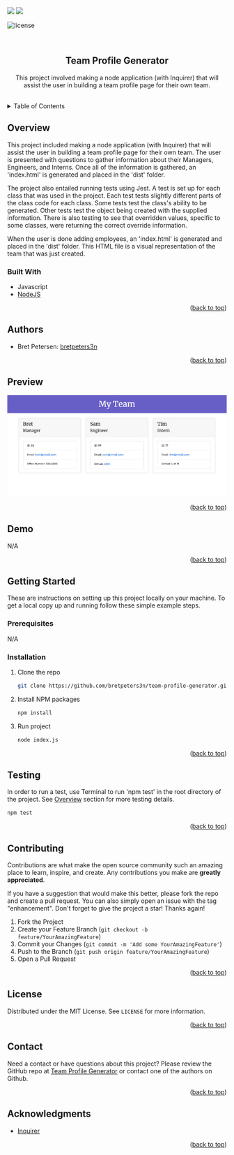 <div id="top"></div>
<!-- PROJECT SHIELDS -->
<!--
*** https://www.markdownguide.org/basic-syntax/#reference-style-links
-->
<!--
[![Contributors][contributors-shield]][contributors-url]
[![Forks][forks-shield]][forks-url]
[![Stargazers][stars-shield]][stars-url]
[![Issues][issues-shield]][issues-url]
[![MIT License][license-shield]][license-url]
[![LinkedIn][linkedin-shield]][linkedin-url]
-->

<!--<img src="https://img.shields.io/badge/HTML-orange"/>
<img src="https://img.shields.io/badge/CSS-yellow"/>
<img src="https://img.shields.io/badge/Bulma-blue"/>-->
<img src="https://img.shields.io/badge/Javascript-indigo"/>
<!--<img src="https://img.shields.io/badge/jQuery-violet"/>-->
<img src="https://img.shields.io/badge/-Node.js-violet"/>
<!--<img src="https://img.shields.io/badge/-JSON-red"/>
<img src="https://img.shields.io/badge/-SQL-orange  "/>-->

![license](https://img.shields.io/badge/license-MIT-red) 


<!-- PROJECT LOGO -->
<br />
<div align="center">
  <!--
  <a href="https://github.com/github_username/repo_name">
    <img src="images/logo.png" alt="Logo" width="80" height="80">
  </a>
  -->

<h2 align="center">Team Profile Generator</h2>
  <p align="center">
    This project involved making a node application (with Inquirer) that will assist the user in building a team profile page for their own team.
    <br />
    <br />
    <!--<a href="https://bretpeters3n.github.io/Advanced-CSS-Portfolio/">View Demo</a>-->
  </p>
</div>


<!--
Here's a blank template to get started: To avoid retyping too much info. Do a search and replace with your text editor for the following: `github_username`, `repo_name`, `twitter_handle`, `linkedin_username`, `email`, `email_client`, `project_title`, `project_description`
-->


<!-- TABLE OF CONTENTS -->
<details>
  <summary>Table of Contents</summary>
  <ul>
    <li>
      <a href="#overview">Overview</a>
      <ul>
        <li><a href="#built-with">Built With</a></li>
      </ul>
    </li>
    <li>
      <a href="#getting-started">Getting Started</a>
      <ul>
        <li><a href="#prerequisites">Prerequisites</a></li>
        <li><a href="#installation">Installation</a></li>
      </ul>
    </li>
    <li><a href="#authors">Authors</a></li>
    <li><a href="#preview">Preview</a></li>
    <li><a href="#demo">Demo</a></li>
    <li><a href="#testing">Testing</a></li>
    <li><a href="#contributing">Contributing</a></li>
    <li><a href="#license">License</a></li>
    <li><a href="#contact">Contact</a></li>
    <li><a href="#acknowledgments">Acknowledgments</a></li>
  </ul>
</details>


<!-- OVERVIEW -->
## Overview
This project included making a node application (with Inquirer) that will assist the user in building a team profile page for their own team. The user is presented with questions to gather information about their Managers, Engineers, and Interns. Once all of the information is gathered, an 'index.html' is generated and placed in the 'dist' folder.

The project also entailed running tests using Jest. A test is set up for each class that was used in the project. Each test tests slightly different parts of the class code for each class. Some tests test the class's ability to be generated. Other tests test the object being created with the supplied information. There is also testing to see that overridden values, specific to some classes, were returning the correct override information.

When the user is done adding employees, an 'index.html' is generated and placed in the 'dist' folder. This HTML file is a visual representation of the team that was just created.


<!-- BUILT WITH -->
### Built With
<!--* HTML
* CSS-->
* Javascript
* [NodeJS](https://nodejs.org/en/)
<!--* [jQuery](https://jquery.com/)
* [Bootstrap](https://getbootstrap.com/)-->

<p align="right">(<a href="#top">back to top</a>)</p>


<!-- AUTHORS -->
## Authors
- Bret Petersen: [bretpeters3n](https://github.com/bretpeters3n)

<p align="right">(<a href="#top">back to top</a>)</p>


<!-- PREVIEW -->
## Preview
![image](./img/screenshot.jpg)

<p align="right">(<a href="#top">back to top</a>)</p>


<!-- DEMO -->
## Demo
N/A
<!--[View Demo](https://bretpeters3n.github.io/Advanced-CSS-Portfolio/)-->

<p align="right">(<a href="#top">back to top</a>)</p>


<!-- GETTING STARTED -->
## Getting Started
These are instructions on setting up this project locally on your machine. To get a local copy up and running follow these simple example steps.


### Prerequisites
N/A
<!--Make sure you have the latest installation of NPM (Node Package Manager) by following this step.
* npm
  ```sh
  npm install npm@latest -g
  ```-->


### Installation
1. Clone the repo
   ```sh
   git clone https://github.com/bretpeters3n/team-profile-generator.git
   ```
2. Install NPM packages
   ```sh
   npm install
   ```
3. Run project
   ```sh
   node index.js
   ```

<p align="right">(<a href="#top">back to top</a>)</p>


## Testing
In order to run a test, use Terminal to run 'npm test' in the root directory of the project. See <a href="#overview">Overview</a> section for more testing details.
   ```sh
   npm test
   ```

<p align="right">(<a href="#top">back to top</a>)</p>


<!-- CONTRIBUTING -->
## Contributing

Contributions are what make the open source community such an amazing place to learn, inspire, and create. Any contributions you make are **greatly appreciated**.

If you have a suggestion that would make this better, please fork the repo and create a pull request. You can also simply open an issue with the tag "enhancement".
Don't forget to give the project a star! Thanks again!

1. Fork the Project
2. Create your Feature Branch (`git checkout -b feature/YourAmazingFeature`)
3. Commit your Changes (`git commit -m 'Add some YourAmazingFeature'`)
4. Push to the Branch (`git push origin feature/YourAmazingFeature`)
5. Open a Pull Request

<p align="right">(<a href="#top">back to top</a>)</p>


<!-- LICENSE -->
## License
Distributed under the MIT License. See `LICENSE` for more information.

<p align="right">(<a href="#top">back to top</a>)</p>


<!-- QUESTIONS -->
## Contact
Need a contact or have questions about this project? Please review the GitHub repo at [Team Profile Generator](https://github.com/bretpeters3n/team-profile-generator) or contact one of the authors on Github.

<p align="right">(<a href="#top">back to top</a>)</p>


<!-- ACKNOWLEDGMENTS -->
## Acknowledgments

* [Inquirer](https://www.npmjs.com/package/inquirer)


<p align="right">(<a href="#top">back to top</a>)</p>